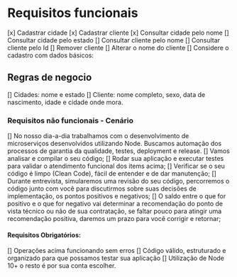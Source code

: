 # Requisitos funcionais

[x] Cadastrar cidade
[x] Cadastrar cliente
[x] Consultar cidade pelo nome
[] Consultar cidade pelo estado
[] Consultar cliente pelo nome
[] Consultar cliente pelo Id
[] Remover cliente
[] Alterar o nome do cliente
[] Considere o cadastro com dados básicos:

## Regras de negocio

[] Cidades: nome e estado
[] Cliente: nome completo, sexo, data de nascimento, idade e cidade onde mora.

### Requisitos não funcionais - Cenário

[] No nosso dia-a-dia trabalhamos com o desenvolvimento de microserviços desenvolvidos utilizando Node. Buscamos automação dos processos de garantia da qualidade, testes, deployment e release.
[] Vamos analisar e compilar o seu código;
[] Rodar sua aplicação e executar testes para validar o atendimento funcional dos items acima;
[] Verificar se o seu código é limpo (Clean Code), fácil de entender e de dar manutenção;
[] Durante entrevista, simularemos uma revisão do seu código, percorremos o código junto com você para discutirmos sobre suas decisões de implementação, os pontos positivos e negativos;
[] O saldo entre o que for positivo e o que for negativo vai determinar a recomendação do ponto de vista técnico ou não de sua contratação, se faltar pouco para atingir uma recomendação positiva, daremos um prazo para você corrigir e retornar;

#### Requisitos Obrigatórios:

[] Operações acima funcionando sem erros
[] Código válido, estruturado e organizado para que possamos testar sua aplicação
[] Utilização de Node 10+ o resto é por sua conta escolher.
